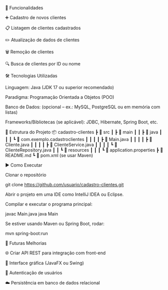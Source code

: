 🚀 Funcionalidades

➕ Cadastro de novos clientes

📋 Listagem de clientes cadastrados

✏️ Atualização de dados de clientes

🗑️ Remoção de clientes

🔍 Busca de clientes por ID ou nome

🛠️ Tecnologias Utilizadas

Linguagem: Java (JDK 17 ou superior recomendado)

Paradigma: Programação Orientada a Objetos (POO)

Banco de Dados: (opcional – ex.: MySQL, PostgreSQL ou em memória com listas)

Frameworks/Bibliotecas (se aplicável): JDBC, Hibernate, Spring Boot, etc.

📂 Estrutura do Projeto
📦 cadastro-clientes
 ┣ 📂 src
 ┃ ┣ 📂 main
 ┃ ┃ ┣ 📂 java
 ┃ ┃ ┃ ┗ 📂 com.exemplo.cadastroclientes
 ┃ ┃ ┃ ┃ ┣ 📜 Main.java
 ┃ ┃ ┃ ┃ ┣ 📜 Cliente.java
 ┃ ┃ ┃ ┃ ┣ 📜 ClienteService.java
 ┃ ┃ ┃ ┃ ┗ 📜 ClienteRepository.java
 ┃ ┃ ┗ 📂 resources
 ┃ ┃ ┃ ┗ 📜 application.properties
 ┣ 📜 README.md
 ┗ 📜 pom.xml (se usar Maven)

▶️ Como Executar

Clonar o repositório

git clone https://github.com/usuario/cadastro-clientes.git


Abrir o projeto em uma IDE como IntelliJ IDEA ou Eclipse.

Compilar e executar o programa principal:

javac Main.java
java Main


Se estiver usando Maven ou Spring Boot, rodar:

mvn spring-boot:run

📌 Futuras Melhorias

🌐 Criar API REST para integração com front-end

📱 Interface gráfica (JavaFX ou Swing)

🔐 Autenticação de usuários

☁️ Persistência em banco de dados relacional

